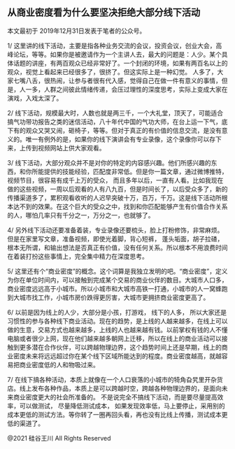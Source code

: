 ## 从商业密度看为什么要坚决拒绝大部分线下活动

本文最初于 2019年12月31日发表于笔者的公众号。

1/
这里讲的线下活动，主要是指各种业务交流的会议，投资会议，创业大会，高峰论坛，等等。如果你是被邀请作为一个主讲人去，最大的问题是：人少。某个具体话题的讲座，有两百观众已经非常好了。一个封闭的环境，如果有两百名以上的观众，视觉上看起来已经很多了，很挤了。但这实际上是一种幻觉。
人多了，大家七嘴八舌，很热闹，让参与者很有代入感，觉得自己在做一件有意义的事情，但是，人一多，人群之间彼此情绪传递，会压过理性的深度思考，实际上变成大家在演戏，入戏太深了。

2/
线下活动，规模最大时，人数也就是两三千，一个大礼堂，顶天了，可能适合搞气功带功报告之类的迷信活动，八十年代中国的气功大师，在台上运一下气，底下有的观众又哭又闹，砸椅子，等等。但对于真正的有价值的信息交流，是没有意义的。唯一有例外的是，如果你的线下演讲会有专业录像，这个录像你可以存下来，上传到视频网站上供大家观看。

3/ 线下活动，大部分观众并不是对你的特定的内容感兴趣。他们所感兴趣的东西，和你所能提供的技能经验，匹配度非常低。但是你一篇文章，通过微博推特，
视频节目，很容易有成千上万的受众，
而且多年以后，一直有人看。比如我现在做的这些视频，一周以后观看的人有八九百，但是时间长了，以后受众多了，新的传播渠道多了，累积观看收听的人迟早突破十万，百万，千万。这是线下活动所根本达不到的效果。在这个巨大的受众之中，找到和你匹配能够产生有价值合作关系的人，哪怕几率只有千分之一，万分之一，也就够了。

4/ 另外线下活动还要准备着装，专业录像还要梳头，脸上打粉修饰，非常麻烦。但是在家里写文章，准备视频，即使光着脚，背心短裤，
蓬头垢面，胡子拉碴，根本无所谓，和输出想法是否真正有价值，没有任何关系。所以根本不用浪费时间在着装打扮这些事情上，完全集中精力在深度思考。

5/
这里还有个“商业密度”的概念。这个词算是我独立发明的吧。“商业密度”，定义为你在单位时间内，可以接触到完成某个交易的商业伙伴的数目。大城市人口多，商业密度远远高于小城市。所以小城市和大城市高铁一打通，小城市的人一窝蜂跑到大城市找工作，小城市房价跌得更厉害，大城市更拥挤商业密度更高了。

6/ 以前是因为线上的人少，大部分是小孩，打游戏， 线下的人多，
所以大家还是习惯性的参与各种线下商业活动。现在的趋势，是上线的人越来越多，在线上可以做的生意，交易方式也越来越多，上线的人也越来越有钱。以前掌权有钱的人不懂电脑或者很少上网，现在他们越来越多朝网上迁移，所以在线上的商业活动可以接触到更多潜在合作伙伴，可以跨越物理边界，这个趋势时间上还是早期，线上的商业密度未来将远远超过你在某个线下区域所能达到的程度。商业密度越高，就越容易把商业密度低的人和物吸过来。

7/ 在线下搞各种活动，本质上就像在一个人口衰落的小城市的犄角旮旯里开杂货店。线上发布各种作品，本质上是可以跨越时空，跨越各种物理边界的，是面向未来商业密度更大的社会所准备的。
不是说完全不搞线下活动，而是要尽量提高效率，可以做测试， 尽量降低测试成本，
如果发现效率低，马上要停止，采用别的成本更低的测试方法。等你转了一圈再回头看，再也没有比线上传播，测试成本更低的渠道了。

@2021 硅谷王川 All Rights Reserved

